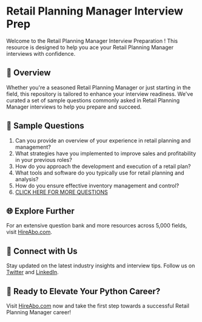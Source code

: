 # Retail Planning Manager Interview Prep

Welcome to the Retail Planning Manager Interview Preparation ! This resource is designed to help you ace your Retail Planning Manager interviews with confidence.

## 🚀 Overview

Whether you're a seasoned Retail Planning Manager or just starting in the field, this repository is tailored to enhance your interview readiness. We've curated a set of sample questions commonly asked in Retail Planning Manager interviews to help you prepare and succeed.

## 📝 Sample Questions

1. Can you provide an overview of your experience in retail planning and management?
2. What strategies have you implemented to improve sales and profitability in your previous roles?
3. How do you approach the development and execution of a retail plan?
4. What tools and software do you typically use for retail planning and analysis?
5. How do you ensure effective inventory management and control?
6. [CLICK HERE FOR MORE QUESTIONS](https://hireabo.com/job/22_0_18/Retail%20Planning%20Manager)

## 🌐 Explore Further

For an extensive question bank and more resources across 5,000 fields, visit [HireAbo.com](https://www.hireabo.com).

## 📱 Connect with Us

Stay updated on the latest industry insights and interview tips. Follow us on [Twitter](https://twitter.com/hireabo) and [LinkedIn](https://www.linkedin.com/in/hire-abo-3609972a8/).

## 🚀 Ready to Elevate Your Python Career?

Visit [HireAbo.com](https://www.hireabo.com) now and take the first step towards a successful Retail Planning Manager career!
